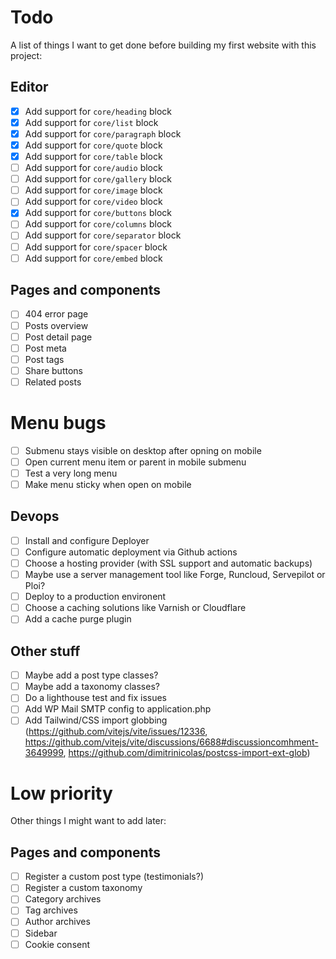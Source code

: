 # Todo

A list of things I want to get done before building my first website with this project:

## Editor

- [x] Add support for `core/heading` block
- [x] Add support for `core/list` block
- [x] Add support for `core/paragraph` block
- [x] Add support for `core/quote` block
- [x] Add support for `core/table` block
- [ ] Add support for `core/audio` block
- [ ] Add support for `core/gallery` block
- [ ] Add support for `core/image` block
- [ ] Add support for `core/video` block
- [x] Add support for `core/buttons` block
- [ ] Add support for `core/columns` block
- [ ] Add support for `core/separator` block
- [ ] Add support for `core/spacer` block
- [ ] Add support for `core/embed` block

## Pages and components

- [ ] 404 error page
- [ ] Posts overview
- [ ] Post detail page
- [ ] Post meta
- [ ] Post tags
- [ ] Share buttons
- [ ] Related posts

# Menu bugs

- [ ] Submenu stays visible on desktop after opning on mobile
- [ ] Open current menu item or parent in mobile submenu
- [ ] Test a very long menu
- [ ] Make menu sticky when open on mobile

## Devops

- [ ] Install and configure Deployer
- [ ] Configure automatic deployment via Github actions
- [ ] Choose a hosting provider (with SSL support and automatic backups)
- [ ] Maybe use a server management tool like Forge, Runcloud, Servepilot or Ploi?
- [ ] Deploy to a production environent
- [ ] Choose a caching solutions like Varnish or Cloudflare
- [ ] Add a cache purge plugin

## Other stuff

- [ ] Maybe add a post type classes?
- [ ] Maybe add a taxonomy classes?
- [ ] Do a lighthouse test and fix issues
- [ ] Add WP Mail SMTP config to application.php
- [ ] Add Tailwind/CSS import globbing (https://github.com/vitejs/vite/issues/12336, https://github.com/vitejs/vite/discussions/6688#discussioncomhment-3649999, https://github.com/dimitrinicolas/postcss-import-ext-glob)

# Low priority

Other things I might want to add later:

## Pages and components

- [ ] Register a custom post type (testimonials?)
- [ ] Register a custom taxonomy
- [ ] Category archives
- [ ] Tag archives
- [ ] Author archives
- [ ] Sidebar
- [ ] Cookie consent
